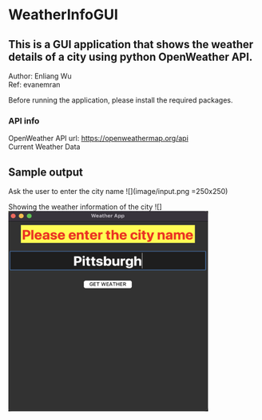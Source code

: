 # WeatherInfoGUI
## This is a GUI application that shows the weather details of a city using python OpenWeather API. 
Author: Enliang Wu<br />
Ref: evanemran

Before running the application, please install the required packages.

### API info
OpenWeather API url: https://openweathermap.org/api <br />
Current Weather Data

## Sample output

Ask the user to enter the city name
![](image/input.png =250x250)


Showing the weather information of the city
![]<img src=image/output.png width="400" height="400">





